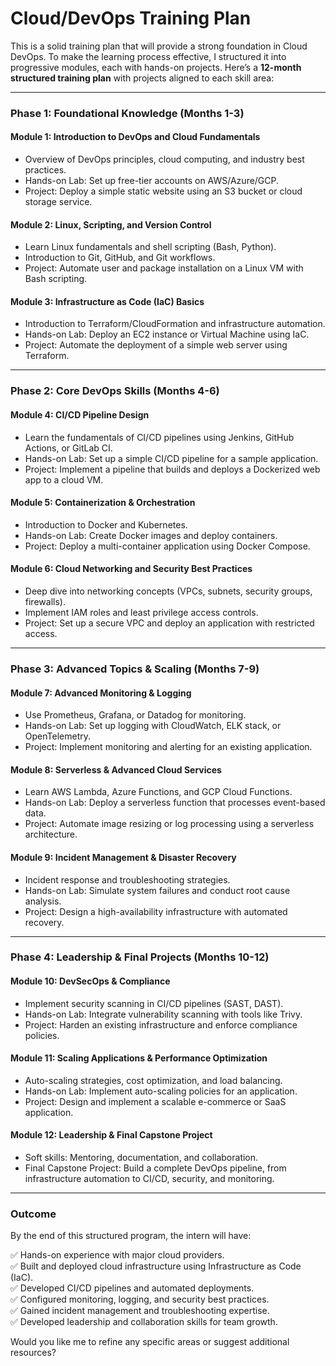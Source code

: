 # Cloud/DevOps Training Plan

This is a solid training plan that will provide a strong foundation in Cloud DevOps. To make the learning process effective, I structured it into progressive modules, each with hands-on projects. Here’s a **12-month structured training plan** with projects aligned to each skill area:

---

### **Phase 1: Foundational Knowledge (Months 1-3)**

#### **Module 1: Introduction to DevOps and Cloud Fundamentals**

- Overview of DevOps principles, cloud computing, and industry best practices.
- Hands-on Lab: Set up free-tier accounts on AWS/Azure/GCP.
- Project: Deploy a simple static website using an S3 bucket or cloud storage service.

#### **Module 2: Linux, Scripting, and Version Control**

- Learn Linux fundamentals and shell scripting (Bash, Python).
- Introduction to Git, GitHub, and Git workflows.
- Project: Automate user and package installation on a Linux VM with Bash scripting.

#### **Module 3: Infrastructure as Code (IaC) Basics**

- Introduction to Terraform/CloudFormation and infrastructure automation.
- Hands-on Lab: Deploy an EC2 instance or Virtual Machine using IaC.
- Project: Automate the deployment of a simple web server using Terraform.

---

### **Phase 2: Core DevOps Skills (Months 4-6)**

#### **Module 4: CI/CD Pipeline Design**

- Learn the fundamentals of CI/CD pipelines using Jenkins, GitHub Actions, or GitLab CI.
- Hands-on Lab: Set up a simple CI/CD pipeline for a sample application.
- Project: Implement a pipeline that builds and deploys a Dockerized web app to a cloud VM.

#### **Module 5: Containerization & Orchestration**

- Introduction to Docker and Kubernetes.
- Hands-on Lab: Create Docker images and deploy containers.
- Project: Deploy a multi-container application using Docker Compose.

#### **Module 6: Cloud Networking and Security Best Practices**

- Deep dive into networking concepts (VPCs, subnets, security groups, firewalls).
- Implement IAM roles and least privilege access controls.
- Project: Set up a secure VPC and deploy an application with restricted access.

---

### **Phase 3: Advanced Topics & Scaling (Months 7-9)**

#### **Module 7: Advanced Monitoring & Logging**

- Use Prometheus, Grafana, or Datadog for monitoring.
- Hands-on Lab: Set up logging with CloudWatch, ELK stack, or OpenTelemetry.
- Project: Implement monitoring and alerting for an existing application.

#### **Module 8: Serverless & Advanced Cloud Services**

- Learn AWS Lambda, Azure Functions, and GCP Cloud Functions.
- Hands-on Lab: Deploy a serverless function that processes event-based data.
- Project: Automate image resizing or log processing using a serverless architecture.

#### **Module 9: Incident Management & Disaster Recovery**

- Incident response and troubleshooting strategies.
- Hands-on Lab: Simulate system failures and conduct root cause analysis.
- Project: Design a high-availability infrastructure with automated recovery.

---

### **Phase 4: Leadership & Final Projects (Months 10-12)**

#### **Module 10: DevSecOps & Compliance**

- Implement security scanning in CI/CD pipelines (SAST, DAST).
- Hands-on Lab: Integrate vulnerability scanning with tools like Trivy.
- Project: Harden an existing infrastructure and enforce compliance policies.

#### **Module 11: Scaling Applications & Performance Optimization**

- Auto-scaling strategies, cost optimization, and load balancing.
- Hands-on Lab: Implement auto-scaling policies for an application.
- Project: Design and implement a scalable e-commerce or SaaS application.

#### **Module 12: Leadership & Final Capstone Project**

- Soft skills: Mentoring, documentation, and collaboration.
- Final Capstone Project: Build a complete DevOps pipeline, from infrastructure automation to CI/CD, security, and monitoring.

---

### **Outcome**

By the end of this structured program, the intern will have:

✅ Hands-on experience with major cloud providers.  
✅ Built and deployed cloud infrastructure using Infrastructure as Code (IaC).  
✅ Developed CI/CD pipelines and automated deployments.  
✅ Configured monitoring, logging, and security best practices.  
✅ Gained incident management and troubleshooting expertise.  
✅ Developed leadership and collaboration skills for team growth.

Would you like me to refine any specific areas or suggest additional resources?

